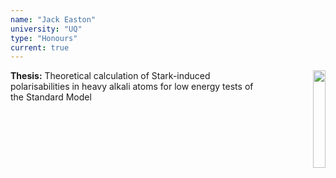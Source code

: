 ```yaml
---
name: "Jack Easton"
university: "UQ"
type: "Honours"
current: true
---
```


<div align="right" width="20%" style="border-style:transparent; border-width:25px;">
  <img align="right" width="20%" src="{{site.baseurl}}/images/students/JackEaston.jpg">
</div>

**Thesis:** Theoretical calculation of Stark-induced polarisabilities in heavy alkali atoms for low energy tests of the Standard Model

<br><br>

<br><br>
